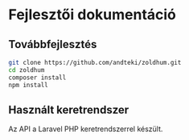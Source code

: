 # Fejlesztői dokumentáció

## Továbbfejlesztés

```bash
git clone https://github.com/andteki/zoldhum.git
cd zoldhum
composer install
npm install
```

## Használt keretrendszer

Az API a Laravel PHP keretrendszerrel készült.
